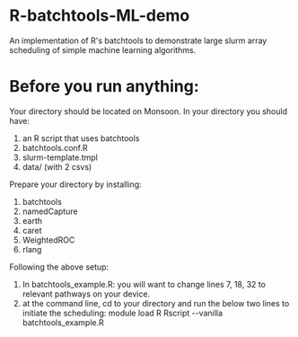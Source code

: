 # R-batchtools-ML-demo
An implementation of R's batchtools to demonstrate large slurm array scheduling of simple machine learning algorithms. 

# Before you run anything:
Your directory should be located on Monsoon. In your directory you should have:
  1) an R script that uses batchtools
  2) batchtools.conf.R
  3) slurm-template.tmpl
  4) data/ (with 2 csvs)

Prepare your directory by installing:
  1. batchtools
  2. namedCapture
  3. earth
  4. caret
  5. WeightedROC
  6. rlang 

Following the above setup:
1) In batchtools_example.R: you will want to change lines 7, 18, 32 to relevant pathways on your device.
2) at the command line, cd to your directory and run the below two lines to initiate the scheduling:
     module load R
     Rscript --vanilla batchtools_example.R
